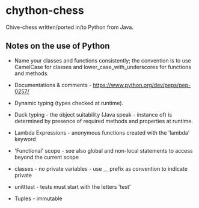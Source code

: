 # chython-chess

Chive-chess written/ported in/to Python from Java.

## Notes on the use of Python

- Name your classes and functions consistently; the convention is to use CamelCase for classes and 
lower_case_with_underscores for functions and methods.
- Documentations & comments - https://www.python.org/dev/peps/pep-0257/
- Dynamic typing (types checked at runtime). 
- Duck typing - the object suitability (Java speak - instance of) is determined by presence of required methods and 
properties at runtime.

- Lambda Expressions - anonymous functions created with the 'lambda' keyword

- 'Functional' scope - see also global and non-local statements to access beyond the current scope

- classes - no private variables - use __ prefix as convention to indicate private

- unitttest - tests must start with the letters 'test'

- Tuples - immutable

